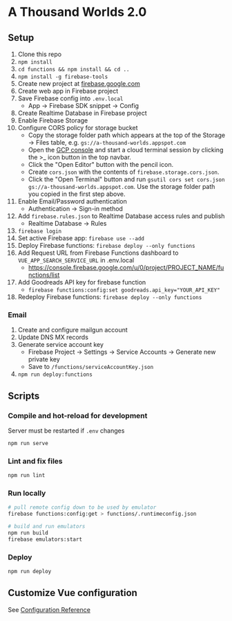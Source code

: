# A Thousand Worlds 2.0

## Setup
1. Clone this repo
1. `npm install`
1. `cd functions && npm install && cd ..`
1. `npm install -g firebase-tools`
1. Create new project at [firebase.google.com](http://firebase.google.com)
1. Create web app in Firebase project
1. Save Firebase config into `.env.local`
    - App → Firebase SDK snippet → Config
1. Create Realtime Database in Firebase project
1. Enable Firebase Storage
1. Configure CORS policy for storage bucket
    - Copy the storage folder path which appears at the top of the Storage → Files table, e.g. `gs://a-thousand-worlds.appspot.com`
    - Open the [GCP console](console.cloud.google.com) and start a cloud terminal session by clicking the >\_ icon button in the top navbar.
    - Click the "Open Editor" button with the pencil icon.
    - Create `cors.json` with the contents of `firebase.storage.cors.json`.
    - Click the "Open Terminal" button and run `gsutil cors set cors.json gs://a-thousand-worlds.appspot.com`. Use the storage folder path you copied in the first step above.
1. Enable Email/Password authentication
    - Authentication → Sign-in method
1. Add `firebase.rules.json` to Realtime Database access rules and publish
    - Realtime Database → Rules
1. `firebase login`
1. Set active Firebase app: `firebase use --add`
1. Deploy Firebase functions: `firebase deploy --only functions`
1. Add Request URL from Firebase Functions dashboard to `VUE_APP_SEARCH_SERVICE_URL` in .env.local
    - https://console.firebase.google.com/u/0/project/PROJECT_NAME/functions/list
1. Add Goodreads API key for firebase function
    - `firebase functions:config:set goodreads.api_key="YOUR_API_KEY"`
1. Redeploy Firebase functions: `firebase deploy --only functions`

### Email
1. Create and configure mailgun account
1. Update DNS MX records
1. Generate service account key
    - Firebase Project -> Settings -> Service Accounts -> Generate new private key
    - Save to `/functions/serviceAccountKey.json`
1. `npm run deploy:functions`

## Scripts

### Compile and hot-reload for development

Server must be restarted if `.env` changes

```sh
npm run serve
```

### Lint and fix files
```sh
npm run lint
```

### Run locally
```sh
# pull remote config down to be used by emulator
firebase functions:config:get > functions/.runtimeconfig.json

# build and run emulators
npm run build
firebase emulators:start
```

### Deploy
```sh
npm run deploy
```

## Customize Vue configuration
See [Configuration Reference](https://cli.vuejs.org/config/)
